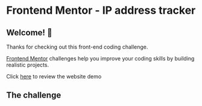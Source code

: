 # Frontend Mentor - IP address tracker

## Welcome! 👋

Thanks for checking out this front-end coding challenge.

[Frontend Mentor](https://www.frontendmentor.io) challenges help you improve your coding skills by building realistic projects.

Click [here](https://ahmed-abbe.github.io/IP-Address-Tracker/) to review the website demo

## The challenge

